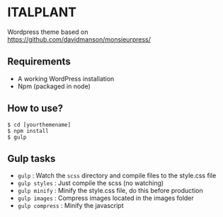# ITALPLANT
Wordpress theme based on https://github.com/davidmanson/monsieurpress/


## Requirements
- A working WordPress installation
- Npm (packaged in node)

## How to use?
    $ cd [yourthemename]
	$ npm install
	$ gulp

## Gulp tasks
- `gulp` : Watch the `scss` directory and compile files to the style.css file
- `gulp styles` : Just compile the scss (no watching)
- `gulp minify` : Minify the style.css file, do this before production
- `gulp images` : Compress images located in the images folder
- `gulp compress` : Minify the javascript
